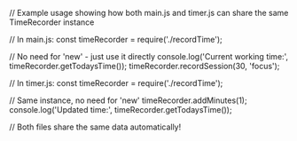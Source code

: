 // Example usage showing how both main.js and timer.js can share the same TimeRecorder instance

// In main.js:
const timeRecorder = require('./recordTime');

// No need for 'new' - just use it directly
console.log('Current working time:', timeRecorder.getTodaysTime());
timeRecorder.recordSession(30, 'focus');

// In timer.js:
const timeRecorder = require('./recordTime');

// Same instance, no need for 'new'
timeRecorder.addMinutes(1);
console.log('Updated time:', timeRecorder.getTodaysTime());

// Both files share the same data automatically!
